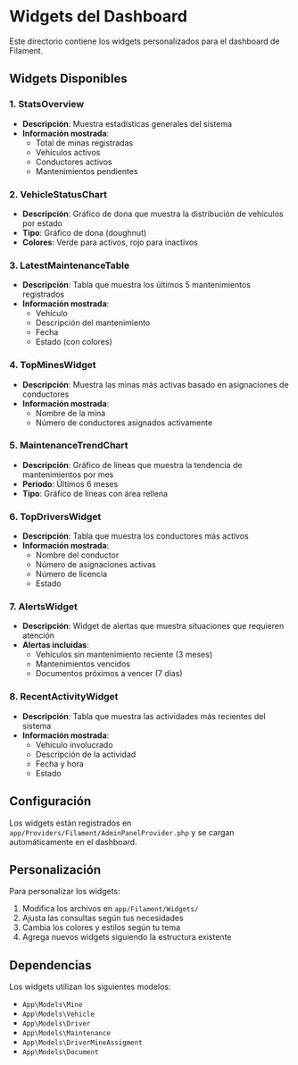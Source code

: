# Widgets del Dashboard

Este directorio contiene los widgets personalizados para el dashboard de Filament.

## Widgets Disponibles

### 1. StatsOverview
- **Descripción**: Muestra estadísticas generales del sistema
- **Información mostrada**:
  - Total de minas registradas
  - Vehículos activos
  - Conductores activos
  - Mantenimientos pendientes

### 2. VehicleStatusChart
- **Descripción**: Gráfico de dona que muestra la distribución de vehículos por estado
- **Tipo**: Gráfico de dona (doughnut)
- **Colores**: Verde para activos, rojo para inactivos

### 3. LatestMaintenanceTable
- **Descripción**: Tabla que muestra los últimos 5 mantenimientos registrados
- **Información mostrada**:
  - Vehículo
  - Descripción del mantenimiento
  - Fecha
  - Estado (con colores)

### 4. TopMinesWidget
- **Descripción**: Muestra las minas más activas basado en asignaciones de conductores
- **Información mostrada**:
  - Nombre de la mina
  - Número de conductores asignados activamente

### 5. MaintenanceTrendChart
- **Descripción**: Gráfico de líneas que muestra la tendencia de mantenimientos por mes
- **Período**: Últimos 6 meses
- **Tipo**: Gráfico de líneas con área rellena

### 6. TopDriversWidget
- **Descripción**: Tabla que muestra los conductores más activos
- **Información mostrada**:
  - Nombre del conductor
  - Número de asignaciones activas
  - Número de licencia
  - Estado

### 7. AlertsWidget
- **Descripción**: Widget de alertas que muestra situaciones que requieren atención
- **Alertas incluidas**:
  - Vehículos sin mantenimiento reciente (3 meses)
  - Mantenimientos vencidos
  - Documentos próximos a vencer (7 días)

### 8. RecentActivityWidget
- **Descripción**: Tabla que muestra las actividades más recientes del sistema
- **Información mostrada**:
  - Vehículo involucrado
  - Descripción de la actividad
  - Fecha y hora
  - Estado

## Configuración

Los widgets están registrados en `app/Providers/Filament/AdminPanelProvider.php` y se cargan automáticamente en el dashboard.

## Personalización

Para personalizar los widgets:

1. Modifica los archivos en `app/Filament/Widgets/`
2. Ajusta las consultas según tus necesidades
3. Cambia los colores y estilos según tu tema
4. Agrega nuevos widgets siguiendo la estructura existente

## Dependencias

Los widgets utilizan los siguientes modelos:
- `App\Models\Mine`
- `App\Models\Vehicle`
- `App\Models\Driver`
- `App\Models\Maintenance`
- `App\Models\DriverMineAssigment`
- `App\Models\Document` 